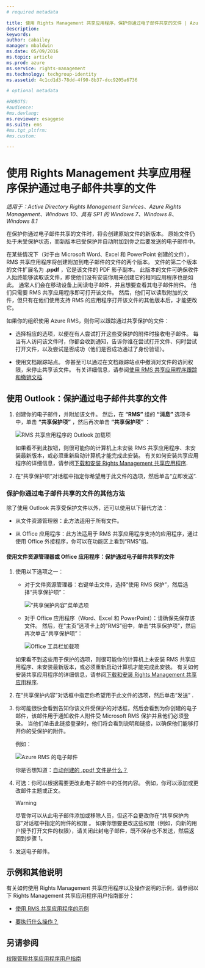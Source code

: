 ```yaml
---
# required metadata

title: 使用 Rights Management 共享应用程序，保护你通过电子邮件共享的文件 | Azure RMS
description:
keywords:
author: cabailey
manager: mbaldwin
ms.date: 05/09/2016
ms.topic: article
ms.prod: azure
ms.service: rights-management
ms.technology: techgroup-identity
ms.assetid: 4c1cd1d3-78dd-4f90-8b37-dcc9205a6736

# optional metadata

#ROBOTS:
#audience:
#ms.devlang:
ms.reviewer: esaggese
ms.suite: ems
#ms.tgt_pltfrm:
#ms.custom:

---
```


# 使用 Rights Management 共享应用程序保护通过电子邮件共享的文件

*适用于：Active Directory Rights Management Services、Azure Rights Management、Windows 10、具有 SP1 的 Windows 7、Windows 8、Windows 8.1*

在保护你通过电子邮件共享的文件时，将会创建原始文件的新版本。 原始文件仍处于未受保护状态，而新版本已受保护并自动附加到你之后要发送的电子邮件中。

在某些情况下（对于由 Microsoft Word、Excel 和 PowerPoint 创建的文件），RMS 共享应用程序将创建附加到电子邮件的文件的两个版本。 文件的第二个版本的文件扩展名为 **.ppdf** ，它是该文件的 PDF 影子副本。 此版本的文件可确保收件人始终能够读取该文件，即使他们没有安装你用来创建它的相同应用程序也是如此。 通常人们会在移动设备上阅读电子邮件，并且想要查看其电子邮件附件。 他们只需要 RMS 共享应用程序即可打开该文件。 然后，他们可以读取附加的文件，但只有在他们使用支持 RMS 的应用程序打开该文件的其他版本后，才能更改它。

如果你的组织使用 Azure RMS，则你可以跟踪通过共享保护的文件：

-   选择相应的选项，以便在有人尝试打开这些受保护的附件时接收电子邮件。 每当有人访问该文件时，你都会收到通知，告诉你谁在尝试打开文件、何时尝试打开文件，以及尝试是否成功（他们是否成功通过了身份验证）。

-   使用文档跟踪站点。 你甚至可以通过在文档跟踪站点中撤消对文件的访问权限，来停止共享该文件。 有关详细信息，请参阅[使用 RMS 共享应用程序跟踪和撤销文档](sharing-app-track-revoke.md).

## 使用 Outlook：保护通过电子邮件共享的文件

1.  创建你的电子邮件，并附加该文件。 然后，在 **“RMS”** 组的 **“消息”** 选项卡中，单击 **“共享保护项”** ，然后再次单击 **“共享保护项”** ：

    ![RMS 共享应用程序的 Outlook 加载项](../media/ADRMS_MSRMSApp_SP_OutlookToolbar.png)

    如果看不到此按钮，则很可能你的计算机上未安装 RMS 共享应用程序、未安装最新版本，或必须重新启动计算机才能完成此安装。 有关如何安装共享应用程序的详细信息，请参阅[下载和安装 Rights Management 共享应用程序](install-sharing-app.md).

2.  在“共享保护项”[](sharing-app-dialog-box.md)对话框中指定你希望用于此文件的选项，然后单击“立即发送”.

### 保护你通过电子邮件共享的文件的其他方法
除了使用 Outlook 共享受保护文件以外，还可以使用以下替代方法：

-   从文件资源管理器：此方法适用于所有文件。

-   从 Office 应用程序：此方法适用于 RMS 共享应用程序支持的应用程序，通过使用 Office 外接程序，你可以在功能区上看到“RMS”组。

#### 使用文件资源管理器或 Office 应用程序：保护通过电子邮件共享的文件

1.  使用以下选项之一：

    -   对于文件资源管理器：右键单击文件，选择“使用 RMS 保护”，然后选择“共享保护项”：

        ![“共享保护内容”菜单选项](../media/ADRMS_MSRMSApp_ShareProtectedMenu.png)

    -   对于 Office 应用程序（Word、Excel 和 PowerPoint）：请确保先保存该文件。 然后，在“主页”选项卡上的“RMS”组中，单击“共享保护项”，然后再次单击“共享保护项”：

        ![Office 工具栏加载项](../media/ADRMS_MSRMSApp_SP_OfficeToolbar.png)

    如果看不到这些用于保护的选项，则很可能你的计算机上未安装 RMS 共享应用程序、未安装最新版本，或必须重新启动计算机才能完成此安装。 有关如何安装共享应用程序的详细信息，请参阅[下载和安装 Rights Management 共享应用程序](install-sharing-app.md).

2.  在“共享保护内容”[](sharing-app-dialog-box.md)对话框中指定你希望用于此文件的选项，然后单击“发送” .

3.  你可能很快会看到告知你该文件受保护的对话框，然后会看到为你创建的电子邮件，该邮件用于通知收件人附件受 Microsoft RMS 保护并且他们必须登录。 当他们单击此链接登录时，他们将会看到说明和链接，以确保他们能够打开你的受保护的附件。

    例如：

    ![Azure RMS 的电子邮件](../media/ADRMS_MSRMSApp_EmailMessage.PNG)

    你是否想知道：[自动创建的 .ppdf 文件是什么？](sharing-app-dialog-box.md#what-s-the-ppdf-file-that-s-automatically-created-)

4.  可选：你可以根据需要更改此电子邮件中的任何内容。 例如，你可以添加或更改邮件主题或正文。

    > [!WARNING]
    > 尽管你可以从此电子邮件添加或移除人员，但这不会更改你在“共享保护内容”对话框中指定的附件的权限  。 如果你想要更改这些权限（例如，向新的用户授予打开文件的权限），请关闭此封电子邮件，既不保存也不发送，然后返回到步骤 1。

5.  发送电子邮件。

## 示例和其他说明
有关如何使用 Rights Management 共享应用程序以及操作说明的示例，请参阅以下 Rights Management 共享应用程序用户指南部分：

-   [使用 RMS 共享应用程序的示例](sharing-app-user-guide.md#examples-for-using-the-rms-sharing-application)

-   [要执行什么操作？](sharing-app-user-guide.md#what-do-you-want-to-do-)

## 另请参阅
[权限管理共享应用程序用户指南](sharing-app-user-guide.md)


<!--HONumber=May16_HO2-->


